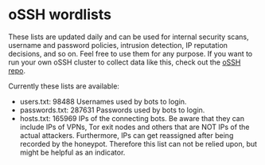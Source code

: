 # oSSH wordlists
These lists are updated daily and can be used for internal security scans, username and password policies, intrusion detection, IP reputation decisions, and so on. Feel free to use them for any purpose. If you want to run your own oSSH cluster to collect data like this, check out the [oSSH repo](https://github.com/toxyl/ossh).  

Currently these lists are available:  
- users.txt: 98488                                                                                                                                                                                                                                                                                                                                                                                                                                                                                                                                     Usernames used by bots to login. 
- passwords.txt: 287631                                                                                                                                                                                                                                                                                                                                                                                                                                                                                                                                     Passwords used by bots to login. 
- hosts.txt: 165969                                                                                                                                                                                                                                                                                                                                                                                                                                                                                                                                     IPs of the connecting bots. Be aware that they can include IPs of VPNs, Tor exit nodes and others that are NOT IPs of the actual attackers. Furthermore, IPs can get reassigned after being recorded by the honeypot. Therefore this list can not be relied upon, but might be helpful as an indicator.

